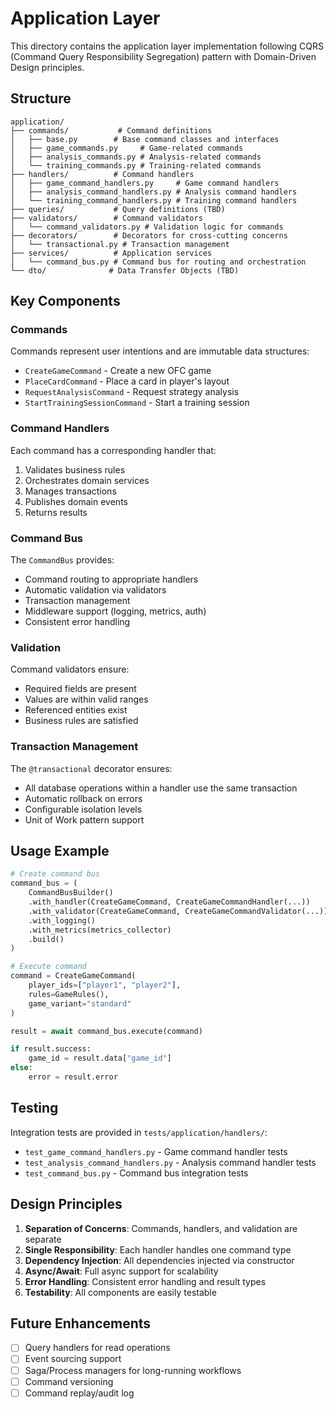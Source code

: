 # Application Layer

This directory contains the application layer implementation following CQRS (Command Query Responsibility Segregation) pattern with Domain-Driven Design principles.

## Structure

```
application/
├── commands/           # Command definitions
│   ├── base.py        # Base command classes and interfaces
│   ├── game_commands.py     # Game-related commands
│   ├── analysis_commands.py # Analysis-related commands
│   └── training_commands.py # Training-related commands
├── handlers/          # Command handlers
│   ├── game_command_handlers.py     # Game command handlers
│   ├── analysis_command_handlers.py # Analysis command handlers
│   └── training_command_handlers.py # Training command handlers
├── queries/           # Query definitions (TBD)
├── validators/        # Command validators
│   └── command_validators.py # Validation logic for commands
├── decorators/        # Decorators for cross-cutting concerns
│   └── transactional.py # Transaction management
├── services/          # Application services
│   └── command_bus.py # Command bus for routing and orchestration
└── dto/              # Data Transfer Objects (TBD)
```

## Key Components

### Commands

Commands represent user intentions and are immutable data structures:
- `CreateGameCommand` - Create a new OFC game
- `PlaceCardCommand` - Place a card in player's layout
- `RequestAnalysisCommand` - Request strategy analysis
- `StartTrainingSessionCommand` - Start a training session

### Command Handlers

Each command has a corresponding handler that:
1. Validates business rules
2. Orchestrates domain services
3. Manages transactions
4. Publishes domain events
5. Returns results

### Command Bus

The `CommandBus` provides:
- Command routing to appropriate handlers
- Automatic validation via validators
- Transaction management
- Middleware support (logging, metrics, auth)
- Consistent error handling

### Validation

Command validators ensure:
- Required fields are present
- Values are within valid ranges
- Referenced entities exist
- Business rules are satisfied

### Transaction Management

The `@transactional` decorator ensures:
- All database operations within a handler use the same transaction
- Automatic rollback on errors
- Configurable isolation levels
- Unit of Work pattern support

## Usage Example

```python
# Create command bus
command_bus = (
    CommandBusBuilder()
    .with_handler(CreateGameCommand, CreateGameCommandHandler(...))
    .with_validator(CreateGameCommand, CreateGameCommandValidator(...))
    .with_logging()
    .with_metrics(metrics_collector)
    .build()
)

# Execute command
command = CreateGameCommand(
    player_ids=["player1", "player2"],
    rules=GameRules(),
    game_variant="standard"
)

result = await command_bus.execute(command)

if result.success:
    game_id = result.data["game_id"]
else:
    error = result.error
```

## Testing

Integration tests are provided in `tests/application/handlers/`:
- `test_game_command_handlers.py` - Game command handler tests
- `test_analysis_command_handlers.py` - Analysis command handler tests
- `test_command_bus.py` - Command bus integration tests

## Design Principles

1. **Separation of Concerns**: Commands, handlers, and validation are separate
2. **Single Responsibility**: Each handler handles one command type
3. **Dependency Injection**: All dependencies injected via constructor
4. **Async/Await**: Full async support for scalability
5. **Error Handling**: Consistent error handling and result types
6. **Testability**: All components are easily testable

## Future Enhancements

- [ ] Query handlers for read operations
- [ ] Event sourcing support
- [ ] Saga/Process managers for long-running workflows
- [ ] Command versioning
- [ ] Command replay/audit log
